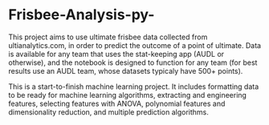 # Frisbee-Analysis-py-
This project aims to use ultimate frisbee data collected from ultianalytics.com, in order to predict the outcome of a point of ultimate. Data is available for any team that uses the stat-keeping app (AUDL or otherwise), and the notebook is designed to function for any team (for best results use an AUDL team, whose datasets typicaly have 500+ points).

This is a start-to-finish machine learning project. It includes formatting data to be ready for machine learning algorithms, extracting and engineering features, selecting features with ANOVA, polynomial features and dimensionality reduction, and multiple prediction algorithms.
